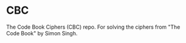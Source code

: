 # CBC
The Code Book Ciphers (CBC) repo. For solving the ciphers from "The Code Book" by Simon Singh. 
